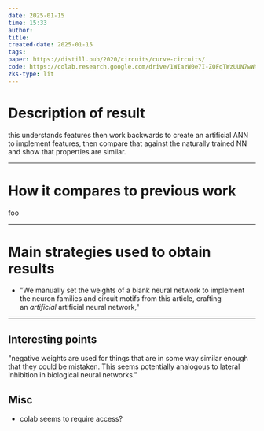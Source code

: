 ```yaml
---
date: 2025-01-15
time: 15:33
author: 
title: 
created-date: 2025-01-15
tags: 
paper: https://distill.pub/2020/circuits/curve-circuits/
code: https://colab.research.google.com/drive/1WIazW0e7I-ZOFqTWzUUN7wWtetXrbwCA
zks-type: lit
---
```

# Description of result
this understands features then work backwards to create an artificial ANN to implement features, then compare that against the naturally trained NN and show that properties are similar.

---
# How it compares to previous work
foo

---
# Main strategies used to obtain results
- "We manually set the weights of a blank neural network to implement the neuron families and circuit motifs from this article, crafting an _artificial_ artificial neural network,"

---

## Interesting points
"negative weights are used for things that are in some way similar enough that they could be mistaken. This seems potentially analogous to lateral inhibition in biological neural networks."


## Misc
- colab seems to require access?
